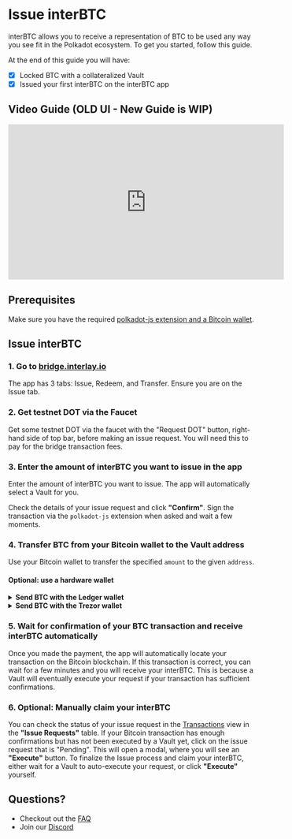 # Issue interBTC

interBTC allows you to receive a representation of BTC to be used any way you see fit in the Polkadot ecosystem.
To get you started, follow this guide.

At the end of this guide you will have:

- [x] Locked BTC with a collateralized Vault
- [x] Issued your first interBTC on the interBTC app

## Video Guide (OLD UI - New Guide is WIP)

<iframe width="560" height="315" src="https://www.youtube.com/embed/hMZTj6ctGQE" frameborder="0" allow="accelerometer; autoplay; clipboard-write; encrypted-media; gyroscope; picture-in-picture" allowfullscreen></iframe>

## Prerequisites

Make sure you have the required [polkadot-js extension and a Bitcoin wallet](start/prereq.md).

## Issue interBTC

### 1. Go to [ bridge.interlay.io](https://bridge.interlay.io)

The app has 3 tabs: Issue, Redeem, and Transfer. Ensure you are on the Issue tab.

### 2. Get testnet DOT via the Faucet

Get some testnet DOT via the faucet with the "Request DOT" button, right-hand side of top bar, before making an issue request. You will need this to pay for the bridge transaction fees.

### 3. Enter the amount of interBTC you want to issue in the app

Enter the amount of interBTC you want to issue. The app will automatically select a Vault for you.

Check the details of your issue request and click **"Confirm"**. Sign the transaction via the `polkadot-js` extension when asked and wait a few moments.

### 4. Transfer BTC from your Bitcoin wallet to the Vault address

Use your Bitcoin wallet to transfer the specified `amount` to the given `address`.

#### Optional: use a hardware wallet

<details>
<summary>
<b>Send BTC with the Ledger wallet</b>

</summary>

To configure [Ledger Live](https://www.ledger.com/ledger-live) to work with Bitcoin testnet, go to `Setting` > `Experimental features` and enable `Developer mode`. Using the `Manager`, install the `Bitcoin testnet` app onto your device.

Enter the recipient address or scan the QR code. ([Support](https://support.ledger.com/hc/en-us/articles/360019123593-Send-crypto-assets))

![Enter Recipient](../_assets/img/ledger/1-recipient.png)

Enter the amount - this may be auto-completed.

![Enter Amount](../_assets/img/ledger/2-amount.png)

Review the summary and click **"Continue"**.

![Summary](../_assets/img/ledger/3-summary.png)

Confirm the recipient address, amount and fees on the device.

![Confirm](../_assets/img/ledger/4-device-2.png)

The receipt will show the transaction ID, click **"View in explorer"** to check whether your transaction is included in the Bitcoin network.

![Receipt](../_assets/img/ledger/5-receipt.png)

</details>

<details>
<summary>
<b>Send BTC with the Trezor wallet</b>
</summary>

To configure the [Trezor Wallet](https://wallet.trezor.io/#/) to work with Bitcoin testnet, go to the `Wallet Settings` and set `Backend Server URL` to `https://tbtc2.trezor.io`.

For up-to-date details please checkout the [Trezor Wiki](https://wiki.trezor.io/Bitcoin_testnet).

![Configuration](../_assets/img/trezor/1-configuration.png)

Enter the recipient address and amount manually or scan the QR code. ([User Manual](https://wiki.trezor.io/User_manual:Making_payments#Enter_the_destination_address_and_the_amount))

![Enter Recipient & Amount](../_assets/img/trezor/2-send-testnet.png)

Confirm the recipient address, amount and fees on the device.

![Confirm](../_assets/img/trezor/3-confirm-device.png)

The payment will appear in the `Transactions` tab as unconfirmed. Once this is included in the Bitcoin network the status should update.
If configured, you may also check the status of the transaction in a block explorer.

![Receipt](../_assets/img/trezor/4-transactions.png)

</details>

### 5. Wait for confirmation of your BTC transaction and receive interBTC automatically

Once you made the payment, the app will automatically locate your transaction on the Bitcoin blockchain. If this transaction is correct, you can wait for a few minutes and you will receive your interBTC. This is because a Vault will eventually execute your request if your transaction has sufficient confirmations.

### 6. Optional: Manually claim your interBTC

You can check the status of your issue request in the [Transactions](https://bridge.interlay.io/transactions) view in the **"Issue Requests"** table. If your Bitcoin transaction has enough confirmations but has not been executed by a Vault yet, click on the issue request that is "Pending". This will open a modal, where you will see an **"Execute"** button. To finalize the Issue process and claim your interBTC, either wait for a Vault to auto-execute your request, or click **"Execute"** yourself.

## Questions?

- Checkout out the [FAQ](https://www.notion.so/interlay/Interlay-FAQ-5e3019b1cfd94f6693dc186e9640e607#277286bac5224dbbab565af4fe1ec5d5)
- Join our [Discord](https://discord.com/invite/KgCYK3MKSf)
